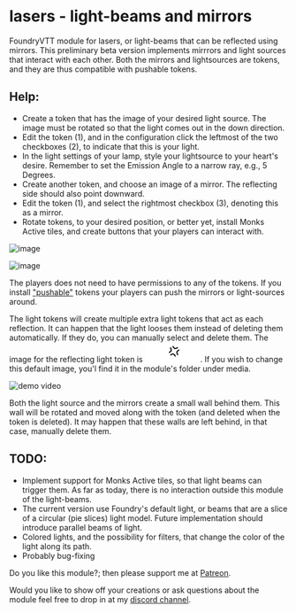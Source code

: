 # lasers - light-beams and mirrors
FoundryVTT module for lasers, or light-beams that can be reflected using mirrors. This preliminary beta version implements mirrrors and light sources that interact with each other.
Both the mirrors and lightsources are tokens, and they are thus compatible with pushable tokens.

## Help:
 * Create a token that has the image of your desired light source. The image must be rotated so that the light comes out in the down direction. 
 * Edit the token (1), and in the configuration click the leftmost of the two checkboxes (2), to indicate that this is your light.
 * In the light settings of your lamp, style your lightsource to your heart's desire. Remember to set the Emission Angle to a narrow ray, e.g., 5 Degrees.
 * Create another token, and choose an image of a mirror. The reflecting side should also point downward.
 * Edit the token (1), and select the rightmost checkbox (3), denoting this as a mirror.
 * Rotate tokens, to your desired position, or better yet, install Monks Active tiles, and create buttons that your players can interact with.

![image](https://user-images.githubusercontent.com/8543541/160940062-3a61394f-8ac1-4026-8e23-42394705bbd9.png)

![image](https://user-images.githubusercontent.com/8543541/160940569-14390d0a-dd05-4905-b72d-3dfc242eb86c.png)

The players does not need to have permissions to any of the tokens. If you install ["pushable"](https://github.com/oOve/pushable) tokens your players can push the mirrors or light-sources around.

The light tokens will create multiple extra light tokens that act as each reflection. It can happen that the light looses them instead of deleting them automatically. If they do, you can manually select and delete them. The image for the reflecting light token is <img src="media/anger.png" width="100">. If you wish to change this default image, you'l find it in the module's folder under media.

![demo video]("media/demo.webm")

Both the light source and the mirrors create a small wall behind them. This wall will be rotated and moved along with the token (and deleted when the token is deleted). It may happen that these walls are left behind, in that case, manually delete them.

## TODO:
 * Implement support for Monks Active tiles, so that light beams can trigger them. As far as today, there is no interaction outside this module of the light-beams. 
 * The current version use Foundry's default light, or beams that are a slice of a circular (pie slices) light model. Future implementation should introduce parallel beams of light.
 * Colored lights, and the possibility for filters, that change the color of the light along its path.
 * Probably bug-fixing


Do you like this module?; then please support me at [Patreon](https://www.patreon.com/drO_o).

Would you like to show off your creations or ask questions about the module feel free to drop in at my [discord channel](https://discord.gg/5CCAhsKFDp). 

